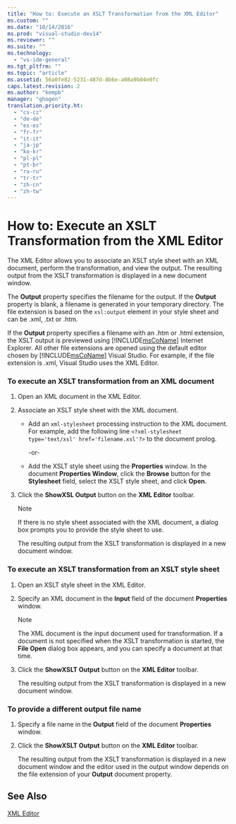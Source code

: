 ```yaml
---
title: "How to: Execute an XSLT Transformation from the XML Editor"
ms.custom: ""
ms.date: "10/14/2016"
ms.prod: "visual-studio-dev14"
ms.reviewer: ""
ms.suite: ""
ms.technology: 
  - "vs-ide-general"
ms.tgt_pltfrm: ""
ms.topic: "article"
ms.assetid: 56a0fe82-5231-487d-8b6e-a08a9b04e0fc
caps.latest.revision: 2
ms.author: "kempb"
manager: "ghogen"
translation.priority.ht: 
  - "cs-cz"
  - "de-de"
  - "es-es"
  - "fr-fr"
  - "it-it"
  - "ja-jp"
  - "ko-kr"
  - "pl-pl"
  - "pt-br"
  - "ru-ru"
  - "tr-tr"
  - "zh-cn"
  - "zh-tw"
---
```

# How to: Execute an XSLT Transformation from the XML Editor
The XML Editor allows you to associate an XSLT style sheet with an XML document, perform the transformation, and view the output. The resulting output from the XSLT transformation is displayed in a new document window.  
  
 The **Output** property specifies the filename for the output. If the **Output** property is blank, a filename is generated in your temporary directory. The file extension is based on the `xsl:output` element in your style sheet and can be .xml, .txt or .htm.  
  
 If the **Output** property specifies a filename with an .htm or .html extension, the XSLT output is previewed using [!INCLUDE[msCoName](../reference/includes/msconame_md.md)] Internet Explorer. All other file extensions are opened using the default editor chosen by [!INCLUDE[msCoName](../reference/includes/msconame_md.md)] Visual Studio. For example, if the file extension is .xml, Visual Studio uses the XML Editor.  
  
### To execute an XSLT transformation from an XML document  
  
1.  Open an XML document in the XML Editor.  
  
2.  Associate an XSLT style sheet with the XML document.  
  
    -   Add an `xml-stylesheet` processing instruction to the XML document. For example, add the following line `<?xml-stylesheet type='text/xsl' href='filename.xsl'?>` to the document prolog.  
  
         -or-  
  
    -   Add the XSLT style sheet using the **Properties** window. In the document **Properties Window**, click the **Browse** button for the **Stylesheet** field, select the XSLT style sheet, and click **Open**.  
  
3.  Click the **ShowXSL Output** button on the **XML Editor** toolbar.  
  
    > [!NOTE]
    >  If there is no style sheet associated with the XML document, a dialog box prompts you to provide the style sheet to use.  
    >   
    >  The resulting output from the XSLT transformation is displayed in a new document window.  
  
### To execute an XSLT transformation from an XSLT style sheet  
  
1.  Open an XSLT style sheet in the XML Editor.  
  
2.  Specify an XML document in the **Input** field of the document **Properties** window.  
  
    > [!NOTE]
    >  The XML document is the input document used for transformation. If a document is not specified when the XSLT transformation is started, the **File Open** dialog box appears, and you can specify a document at that time.  
  
3.  Click the **ShowXSLT Output** button on the **XML Editor** toolbar.  
  
     The resulting output from the XSLT transformation is displayed in a new document window.  
  
### To provide a different output file name  
  
1.  Specify a file name in the **Output** field of the document **Properties** window.  
  
2.  Click the **ShowXSLT Output** button on the **XML Editor** toolbar.  
  
     The resulting output from the XSLT transformation is displayed in a new document window and the editor used in the output window depends on the file extension of your **Output** document property.  
  
## See Also  
 [XML Editor](../reference/xml-editor.md)